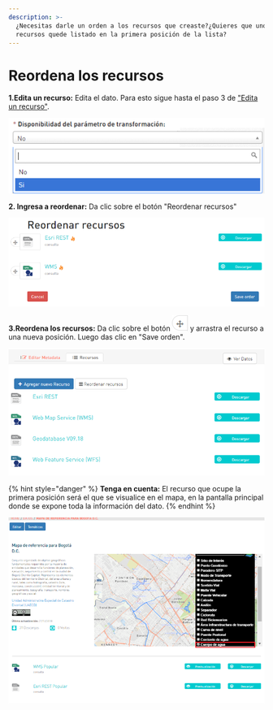```yaml
---
description: >-
  ¿Necesitas darle un orden a los recursos que creaste?¿Quieres que uno de los
  recursos quede listado en la primera posición de la lista?
---
```


# Reordena los recursos

**1.Edita un recurso:** Edita el dato. Para esto sigue hasta el paso 3 de ["Edita un recurso"](https://datosbogota.gitbook.io/manual-usuario/agregar-un-conjunto-de-datos-o-dataset/edita-un-recurso). 

![](.gitbook/assets/image%20%28134%29.png)

**2. Ingresa a reordenar:** Da clic sobre el botón "Reordenar recursos"

![](.gitbook/assets/image%20%2820%29.png)

**3.Reordena los recursos:** Da clic sobre el botón ![](.gitbook/assets/cruz.PNG) y arrastra el recurso a una nueva posición. Luego das clic en "Save orden".



![](.gitbook/assets/image%20%28155%29.png)

{% hint style="danger" %}
**Tenga en cuenta:** El recurso que ocupe la primera posición será el que se visualice en el mapa, en la pantalla principal donde se expone toda la información del dato.
{% endhint %}

![](.gitbook/assets/image%20%2813%29.png)

